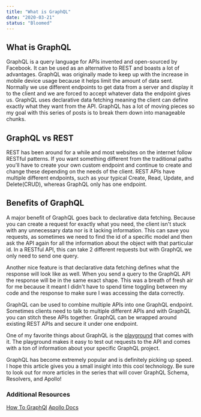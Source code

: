 ```yaml
---
title: "What is GraphQL"
date: "2020-03-21"
status: "Bloomed"
---
```


## What is GraphQL

GraphQL is a query language for APIs invented and open-sourced by Facebook. It can be used as an alternative to REST and boasts a lot of advantages. GraphQL was originally made to keep up with the increase in mobile device usage because it helps limit the amount of data sent. Normally we use different endpoints to get data from a server and display it to the client and we are forced to accept whatever data the endpoint gives us. GraphQL uses declarative data fetching meaning the client can define exactly what they want from the API. GraphQL has a lot of moving pieces so my goal with this series of posts is to break them down into manageable chunks.

## GraphQL vs REST

REST has been around for a while and most websites on the internet follow RESTful patterns. If you want something different from the traditional paths you'll have to create your own custom endpoint and continue to create and change these depending on the needs of the client. REST APIs have multiple different endpoints, such as your typical Create, Read, Update, and Delete(CRUD), whereas GraphQL only has one endpoint.

## Benefits of GraphQL

A major benefit of GraphQL goes back to declarative data fetching. Because you can create a request for exactly what you need, the client isn't stuck with any unnecessary data nor is it lacking information. This can save you requests, as sometimes we need to find the id of a specific model and then ask the API again for all the information about the object with that particular id. In a RESTful API, this can take 2 different requests but with GraphQL we only need to send one query.

Another nice feature is that declarative data fetching defines what the response will look like as well. When you send a query to the GraphQL API the response will be in the same exact shape. This was a breath of fresh air for me because it meant I didn't have to spend time toggling between my code and the response to make sure I was accessing the data correctly.

GraphQL can be used to combine multiple APIs into one GraphQL endpoint. Sometimes clients need to talk to multiple different APIs and with GraphQL you can stitch these APIs together. GraphQL can be wrapped around existing REST APIs and secure it under one endpoint.

One of my favorite things about GraphQL is the [playground](https://github.com/prisma-labs/graphql-playground) that comes with it. The playground makes it easy to test out requests to the API and comes with a ton of information about your specific GraphQL project.

GraphQL has become extremely popular and is definitely picking up speed. I hope this article gives you a small insight into this cool technology. Be sure to look out for more articles in the series that will cover GraphQL Schema, Resolvers, and Apollo!

### Additional Resources

[How To GraphQl](https://www.howtographql.com/basics/0-introduction/)
[Apollo Docs](https://www.apollographql.com/docs/intro/benefits/)
